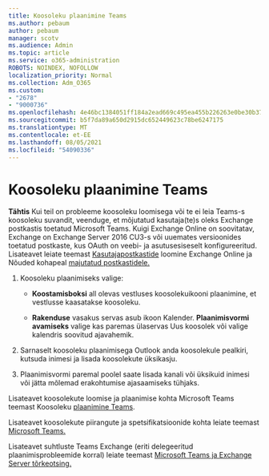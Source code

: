```yaml
---
title: Koosoleku plaanimine Teams
ms.author: pebaum
author: pebaum
manager: scotv
ms.audience: Admin
ms.topic: article
ms.service: o365-administration
ROBOTS: NOINDEX, NOFOLLOW
localization_priority: Normal
ms.collection: Adm_O365
ms.custom:
- "2678"
- "9000736"
ms.openlocfilehash: 4e46bc1384051ff184a2ead669c495ea455b226263e0be30b37a339151d810a4
ms.sourcegitcommit: b5f7da89a650d2915dc652449623c78be6247175
ms.translationtype: MT
ms.contentlocale: et-EE
ms.lasthandoff: 08/05/2021
ms.locfileid: "54090336"
---
```

# <a name="schedule-a-meeting-in-teams"></a>Koosoleku plaanimine Teams

**Tähtis** Kui teil on probleeme koosoleku loomisega või te ei leia Teams-s koosoleku suvandit, veenduge, et mõjutatud kasutaja(te)s oleks Exchange postkastis toetatud Microsoft Teams. Kuigi Exchange Online on soovitatav, Exchange on Exchange Server 2016 CU3-s või uuemates versioonides toetatud postkaste, kus OAuth on veebi- ja asutusesiseselt konfigureeritud. Lisateavet leiate teemast [Kasutajapostkastide](https://docs.microsoft.com/exchange/recipients-in-exchange-online/create-user-mailboxes) loomine Exchange Online ja Nõuded kohapeal [majutatud postkastidele.](https://docs.microsoft.com/microsoftteams/exchange-teams-interact#requirements-for-mailboxes-hosted-on-premises) 

1. Koosoleku plaanimiseks valige:

    - **Koostamisboksi** all olevas vestluses koosolekuikooni plaanimine, et vestlusse kaasatakse koosoleku.

    - **Rakenduse** vasakus servas asub ikoon Kalender. **Plaanimisvormi avamiseks** valige kas paremas ülaservas Uus koosolek või valige kalendris soovitud ajavahemik.

2. Sarnaselt koosoleku plaanimisega Outlook anda koosolekule pealkiri, kutsuda inimesi ja lisada koosolekute üksikasju.

3. Plaanimisvormi paremal poolel saate lisada kanali või üksikuid inimesi või jätta mõlemad erakohtumise ajasaamiseks tühjaks.

Lisateavet koosolekute loomise ja plaanimise kohta Microsoft Teams teemast Koosoleku [plaanimine Teams](https://support.office.com/article/Schedule-a-meeting-in-Teams-943507a9-8583-4c58-b5d2-8ec8265e04e5).

Lisateavet koosolekute piirangute ja spetsifikatsioonide kohta leiate teemast [Microsoft Teams.](https://docs.microsoft.com/microsoftteams/limits-specifications-teams#meetings-and-calls)

Lisateavet suhtluste Teams Exchange (eriti delegeeritud plaanimisprobleemide korral) leiate teemast [Microsoft Teams ja Exchange Server tõrkeotsing.](https://docs.microsoft.com/microsoftteams/troubleshoot/known-issues/teams-exchange-interaction-issue)